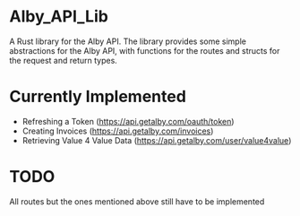 # Alby_API_Lib
A Rust library for the Alby API.
The library provides some simple abstractions for the Alby API, with functions for the routes and structs for the request and return types.

# Currently Implemented
* Refreshing a Token (https://api.getalby.com/oauth/token)
* Creating Invoices (https://api.getalby.com/invoices)
* Retrieving Value 4 Value Data (https://api.getalby.com/user/value4value)

# TODO
All routes but the ones mentioned above still have to be implemented
